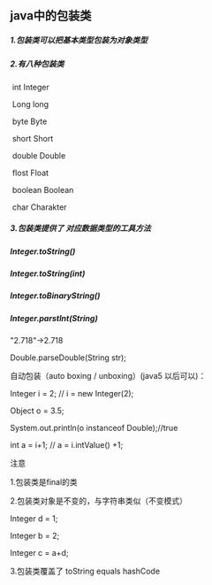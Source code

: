 ## 					java中的包装类

##### 1.包装类可以把基本类型包装为对象类型

##### 2.有八种包装类

​	int		Integer

​	Long 	long

​	byte	Byte

​	short	Short

​	double	Double

​	flost	Float

​	boolean	Boolean

​	char	Charakter

##### 3.包装类提供了 对应数据类型的工具方法

##### Integer.toString()

##### Integer.toString(int)

##### Integer.toBinaryString()

##### Integer.parstInt(String)

"2.718"->2.718

Double.parseDouble(String str);



自动包装（auto boxing / unboxing）(java5 以后可以)：

Integer i = 2; //  i = new Integer(2);

Object o = 3.5;

System.out.println(o instanceof Double);//true

int a = i+1; // a = i.intValue() +1;



注意

1.包装类是final的类

2.包装类对象是不变的，与字符串类似（不变模式）

Integer d = 1;

Integer b = 2;

Integer c = a+d;

3.包装类覆盖了 toString	equals	 hashCode